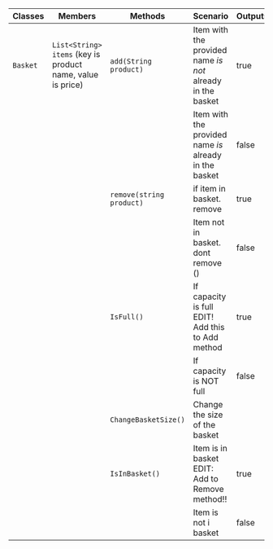 
| Classes  | Members                                                            | Methods                          | Scenario                                                       | Outputs |
|----------|--------------------------------------------------------------------|----------------------------------|----------------------------------------------------------------|---------|
| `Basket` | `List<String> items` (key is product name, value is price)         | `add(String product)`            | Item with the provided name *is not* already in the basket     | true    |
|          |                                                                    |                                  | Item with the provided name *is* already in the basket         | false   |
|          |                                                                    | `remove(string product)`         | if item in basket. remove                                      | true    |
|          |                                                                    |                                  | Item not in basket. dont remove ()                             | false   |
|          |                                                                    | `IsFull()`                       | If capacity is full      EDIT! Add this to Add method          | true    |
|          |                                                                    |                                  | If capacity is NOT full                                        | false   |
|          |                                                                    | `ChangeBasketSize()`             | Change the size of the basket                                  |         |
|          |                                                                    | `IsInBasket()`                   | Item is in basket  EDIT: Add to Remove method!!                | true    |
|          |                                                                    |                                  | Item is not i basket                                           | false   |
       